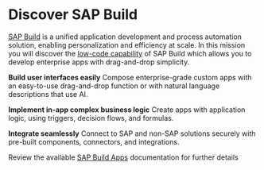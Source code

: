 # Discover SAP Build

[SAP Build](https://www.sap.com/products/technology-platform/build.html) is a unified application development and process automation solution, enabling personalization and efficiency at scale. In this mission you will discover the [low-code capability](https://www.sap.com/products/technology-platform/low-code-app-builder.html) of SAP Build which allows you to develop enterprise apps with drag-and-drop simplicity.

**Build user interfaces easily**
Compose enterprise-grade custom apps with an easy-to-use drag-and-drop function or with natural language descriptions that use AI.

**Implement in-app complex business logic**
Create apps with application logic, using triggers, decision flows, and formulas.

**Integrate seamlessly**
Connect to SAP and non-SAP solutions securely with pre-built components, connectors, and integrations.

Review the available [SAP Build Apps](https://help.sap.com/docs/BUILD_APPS) documentation for further details

